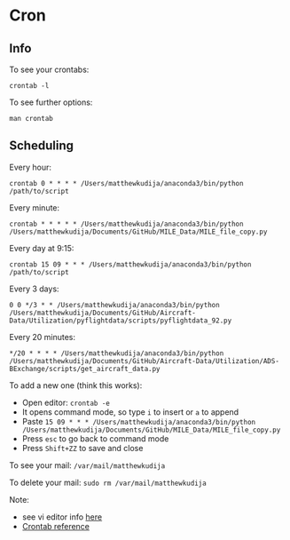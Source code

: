 # Cron
## Info
To see your crontabs:
```
crontab -l
```

To see further options:
```
man crontab
```

## Scheduling 

Every hour:
```
crontab 0 * * * * /Users/matthewkudija/anaconda3/bin/python /path/to/script
```

Every minute:
```
crontab * * * * * /Users/matthewkudija/anaconda3/bin/python /Users/matthewkudija/Documents/GitHub/MILE_Data/MILE_file_copy.py
```

Every day at 9:15:
```
crontab 15 09 * * * /Users/matthewkudija/anaconda3/bin/python /path/to/script
```

Every 3 days:
```
0 0 */3 * * /Users/matthewkudija/anaconda3/bin/python /Users/matthewkudija/Documents/GitHub/Aircraft-Data/Utilization/pyflightdata/scripts/pyflightdata_92.py
```

Every 20 minutes:
```
*/20 * * * * /Users/matthewkudija/anaconda3/bin/python /Users/matthewkudija/Documents/GitHub/Aircraft-Data/Utilization/ADS-BExchange/scripts/get_aircraft_data.py
```

To add a new one (think this works):
- Open editor: `crontab -e`
- It opens command mode, so type `i` to insert or `a` to append
- Paste `15 09 * * * /Users/matthewkudija/anaconda3/bin/python /Users/matthewkudija/Documents/GitHub/MILE_Data/MILE_file_copy.py`
- Press `esc` to go back to command mode
- Press `Shift+ZZ` to save and close
 
To see your mail:
`/var/mail/matthewkudija`

To delete your mail:
`sudo rm /var/mail/matthewkudija`

Note: 
- see vi editor info [here](https://kb.iu.edu/d/adxz)
- [Crontab reference](http://www.adminschoice.com/crontab-quick-reference)
